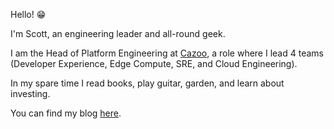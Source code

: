 Hello! 😁

I'm Scott, an engineering leader and all-round geek.

I am the Head of Platform Engineering at [Cazoo](https://www.cazoo.co.uk/), a role where I lead 4 teams (Developer Experience, Edge Compute, SRE, and Cloud Engineering).

In my spare time I read books, play guitar, garden, and learn about investing.

You can find my blog [here](https://scottedwards.tech/).
